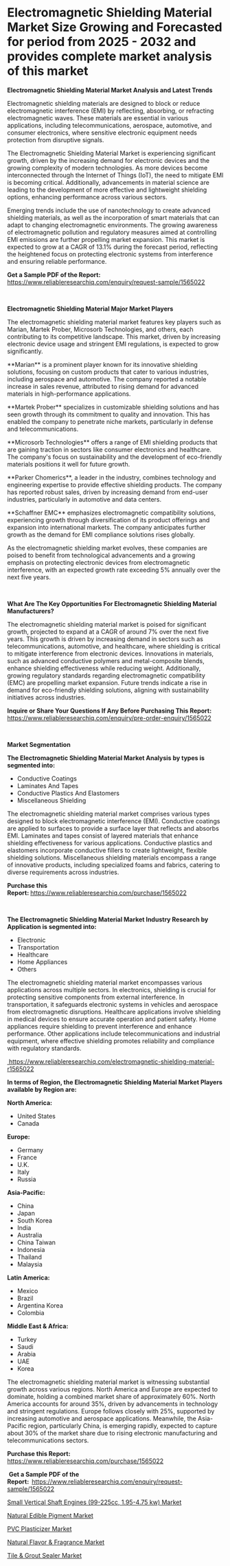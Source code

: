 <p><h1>Electromagnetic Shielding Material Market Size Growing and Forecasted for period from 2025 - 2032 and provides complete market analysis of this market</h1></p><p><strong>Electromagnetic Shielding Material Market Analysis and Latest Trends</strong></p>
<p><p>Electromagnetic shielding materials are designed to block or reduce electromagnetic interference (EMI) by reflecting, absorbing, or refracting electromagnetic waves. These materials are essential in various applications, including telecommunications, aerospace, automotive, and consumer electronics, where sensitive electronic equipment needs protection from disruptive signals. </p><p>The Electromagnetic Shielding Material Market is experiencing significant growth, driven by the increasing demand for electronic devices and the growing complexity of modern technologies. As more devices become interconnected through the Internet of Things (IoT), the need to mitigate EMI is becoming critical. Additionally, advancements in material science are leading to the development of more effective and lightweight shielding options, enhancing performance across various sectors.</p><p>Emerging trends include the use of nanotechnology to create advanced shielding materials, as well as the incorporation of smart materials that can adapt to changing electromagnetic environments. The growing awareness of electromagnetic pollution and regulatory measures aimed at controlling EMI emissions are further propelling market expansion. This market is expected to grow at a CAGR of 13.1% during the forecast period, reflecting the heightened focus on protecting electronic systems from interference and ensuring reliable performance.</p></p>
<p><strong>Get a Sample PDF of the Report:&nbsp;</strong> <a href="https://www.reliableresearchiq.com/enquiry/request-sample/1565022?utm_campaign=1140&utm_medium=2&utm_source=Github&utm_content=ia&utm_term=30012025&utm_id=electromagnetic-shielding-material">https://www.reliableresearchiq.com/enquiry/request-sample/1565022</a></p>
<p>&nbsp;</p>
<p><strong>Electromagnetic Shielding Material Major Market Players</strong></p>
<p><p>The electromagnetic shielding material market features key players such as Marian, Martek Prober, Microsorb Technologies, and others, each contributing to its competitive landscape. This market, driven by increasing electronic device usage and stringent EMI regulations, is expected to grow significantly.</p><p>**Marian** is a prominent player known for its innovative shielding solutions, focusing on custom products that cater to various industries, including aerospace and automotive. The company reported a notable increase in sales revenue, attributed to rising demand for advanced materials in high-performance applications.</p><p>**Martek Prober** specializes in customizable shielding solutions and has seen growth through its commitment to quality and innovation. This has enabled the company to penetrate niche markets, particularly in defense and telecommunications.</p><p>**Microsorb Technologies** offers a range of EMI shielding products that are gaining traction in sectors like consumer electronics and healthcare. The company's focus on sustainability and the development of eco-friendly materials positions it well for future growth.</p><p>**Parker Chomerics**, a leader in the industry, combines technology and engineering expertise to provide effective shielding products. The company has reported robust sales, driven by increasing demand from end-user industries, particularly in automotive and data centers.</p><p>**Schaffner EMC** emphasizes electromagnetic compatibility solutions, experiencing growth through diversification of its product offerings and expansion into international markets. The company anticipates further growth as the demand for EMI compliance solutions rises globally. </p><p>As the electromagnetic shielding market evolves, these companies are poised to benefit from technological advancements and a growing emphasis on protecting electronic devices from electromagnetic interference, with an expected growth rate exceeding 5% annually over the next five years.</p></p>
<p>&nbsp;</p>
<p><strong>What Are The Key Opportunities For Electromagnetic Shielding Material Manufacturers?</strong></p>
<p><p>The electromagnetic shielding material market is poised for significant growth, projected to expand at a CAGR of around 7% over the next five years. This growth is driven by increasing demand in sectors such as telecommunications, automotive, and healthcare, where shielding is critical to mitigate interference from electronic devices. Innovations in materials, such as advanced conductive polymers and metal-composite blends, enhance shielding effectiveness while reducing weight. Additionally, growing regulatory standards regarding electromagnetic compatibility (EMC) are propelling market expansion. Future trends indicate a rise in demand for eco-friendly shielding solutions, aligning with sustainability initiatives across industries.</p></p>
<p><strong>Inquire or Share Your Questions If Any Before Purchasing This Report:</strong> <a href="https://www.reliableresearchiq.com/enquiry/pre-order-enquiry/1565022?utm_campaign=1140&utm_medium=2&utm_source=Github&utm_content=ia&utm_term=30012025&utm_id=electromagnetic-shielding-material">https://www.reliableresearchiq.com/enquiry/pre-order-enquiry/1565022</a></p>
<p>&nbsp;</p>
<p><strong>Market Segmentation</strong></p>
<p><strong>The Electromagnetic Shielding Material Market Analysis by types is segmented into:</strong></p>
<p><ul><li>Conductive Coatings</li><li>Laminates And Tapes</li><li>Conductive Plastics And Elastomers</li><li>Miscellaneous Shielding</li></ul></p>
<p><p>The electromagnetic shielding material market comprises various types designed to block electromagnetic interference (EMI). Conductive coatings are applied to surfaces to provide a surface layer that reflects and absorbs EMI. Laminates and tapes consist of layered materials that enhance shielding effectiveness for various applications. Conductive plastics and elastomers incorporate conductive fillers to create lightweight, flexible shielding solutions. Miscellaneous shielding materials encompass a range of innovative products, including specialized foams and fabrics, catering to diverse requirements across industries.</p></p>
<p><strong>Purchase this Report:&nbsp;</strong><a href="https://www.reliableresearchiq.com/purchase/1565022?utm_campaign=1140&utm_medium=2&utm_source=Github&utm_content=ia&utm_term=30012025&utm_id=electromagnetic-shielding-material">https://www.reliableresearchiq.com/purchase/1565022</a></p>
<p>&nbsp;</p>
<p><strong>The Electromagnetic Shielding Material Market Industry Research by Application is segmented into:</strong></p>
<p><ul><li>Electronic</li><li>Transportation</li><li>Healthcare</li><li>Home Appliances</li><li>Others</li></ul></p>
<p><p>The electromagnetic shielding material market encompasses various applications across multiple sectors. In electronics, shielding is crucial for protecting sensitive components from external interference. In transportation, it safeguards electronic systems in vehicles and aerospace from electromagnetic disruptions. Healthcare applications involve shielding in medical devices to ensure accurate operation and patient safety. Home appliances require shielding to prevent interference and enhance performance. Other applications include telecommunications and industrial equipment, where effective shielding promotes reliability and compliance with regulatory standards.</p></p>
<p><a href="https://www.reliableresearchiq.com/electromagnetic-shielding-material-r1565022?utm_campaign=1140&utm_medium=2&utm_source=Github&utm_content=ia&utm_term=30012025&utm_id=electromagnetic-shielding-material">&nbsp;https://www.reliableresearchiq.com/electromagnetic-shielding-material-r1565022</a></p>
<p><strong>In terms of Region, the Electromagnetic Shielding Material Market Players available by Region are:</strong></p>
<p>
    <p> <strong> North America: </strong>
        <ul>
            <li>United States</li>
            <li>Canada</li>
        </ul>
        </p> 
    <p> <strong> Europe: </strong>
        <ul>
            <li>Germany</li>
            <li>France</li>
            <li>U.K.</li>
            <li>Italy</li>
            <li>Russia</li>
        </ul>
        </p> 
    <p> <strong> Asia-Pacific: </strong>
        <ul>
            <li>China</li>
            <li>Japan</li>
            <li>South Korea</li>
            <li>India</li>
            <li>Australia</li>
            <li>China Taiwan</li>
            <li>Indonesia</li>
            <li>Thailand</li>
            <li>Malaysia</li>
        </ul>
        </p> 
    <p> <strong> Latin America: </strong>
        <ul>
            <li>Mexico</li>
            <li>Brazil</li>
            <li>Argentina Korea</li>
            <li>Colombia</li>
        </ul>
        </p> 
    <p> <strong> Middle East & Africa: </strong>
        <ul>
            <li>Turkey</li>
            <li>Saudi</li>
            <li>Arabia</li>
            <li>UAE</li>
            <li>Korea</li>
        </ul>
    </p>
    </p>
<p><p>The electromagnetic shielding material market is witnessing substantial growth across various regions. North America and Europe are expected to dominate, holding a combined market share of approximately 60%. North America accounts for around 35%, driven by advancements in technology and stringent regulations. Europe follows closely with 25%, supported by increasing automotive and aerospace applications. Meanwhile, the Asia-Pacific region, particularly China, is emerging rapidly, expected to capture about 30% of the market share due to rising electronic manufacturing and telecommunications sectors.</p></p>
<p><strong>Purchase this Report: </strong><a href="https://www.reliableresearchiq.com/purchase/1565022?utm_campaign=1140&utm_medium=2&utm_source=Github&utm_content=ia&utm_term=30012025&utm_id=electromagnetic-shielding-material">https://www.reliableresearchiq.com/purchase/1565022</a></p>
<p>&nbsp;<strong>Get a Sample PDF of the Report:&nbsp;&nbsp;</strong><a href="https://www.reliableresearchiq.com/enquiry/request-sample/1565022?utm_campaign=1140&utm_medium=2&utm_source=Github&utm_content=ia&utm_term=30012025&utm_id=electromagnetic-shielding-material">https://www.reliableresearchiq.com/enquiry/request-sample/1565022</a></p>
<p><strong></strong></p>
<p><p><a href="https://www.linkedin.com/pulse/small-vertical-shaft-engines-99-225cc-195-475-kw-market-brxlc?utm_campaign=1140&utm_medium=2&utm_source=Github&utm_content=ia&utm_term=30012025&utm_id=electromagnetic-shielding-material">Small Vertical Shaft Engines (99-225cc, 1.95-4.75 kw) Market</a></p><p><a href="https://www.linkedin.com/pulse/natural-edible-pigment-market-scope-shows-upward-growth-projected-bss8e?utm_campaign=1140&utm_medium=2&utm_source=Github&utm_content=ia&utm_term=30012025&utm_id=electromagnetic-shielding-material">Natural Edible Pigment Market</a></p><p><a href="https://github.com/daphnyvashdi/Market-Research-Report-List-1/blob/main/pvc-plasticizer-market.md?utm_campaign=1140&utm_medium=2&utm_source=Github&utm_content=ia&utm_term=30012025&utm_id=electromagnetic-shielding-material">PVC Plasticizer Market</a></p><p><a href="https://www.linkedin.com/pulse/research-report-analysis-natural-flavor-fragrance-market-gxcce?utm_campaign=1140&utm_medium=2&utm_source=Github&utm_content=ia&utm_term=30012025&utm_id=electromagnetic-shielding-material">Natural Flavor & Fragrance Market</a></p><p><a href="https://github.com/gulaimolin/Market-Research-Report-List-7/blob/main/tile-grout-sealer-market.md?utm_campaign=1140&utm_medium=2&utm_source=Github&utm_content=ia&utm_term=30012025&utm_id=electromagnetic-shielding-material">Tile & Grout Sealer Market</a></p></p>